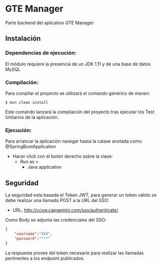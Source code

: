 # GTE Manager

Parte backend del aplicativo GTE Manager

## Instalación

### Dependencias de ejecución:

El módulo requiere la presencia de un JDK 1.11 y de una base de datos MySQL

### Compilación:

Para compilar el proyecto se utilizará el comando genérico de maven:
```Shell
$ mvn clean install
```  
Este comando lanzará la compilación del proyecto tras ejecutar los Test Unitarios de la aplicación.

### Ejecución:

Para arrancar la aplicación navegar hasta la calase anotada como @SpringBootApplication

* Hacer click con el botón derecho sobre la clase:
    * Run as >
        * Java application

## Seguridad

La seguridad esta basada el Token JWT, para generar un token válido se debe realizar una llamada POST a la URL del SSO:

* URL: http://ccsw.capgemini.com/sso/authenticate/

Como Body se adjunta las credenciales del SSO:

```json
{
    "username":"XXX",
    "password":"***"
}
```  
La respuesta provee del token necesario para realizar las llamadas pertinentes a los endpoint publicados.
